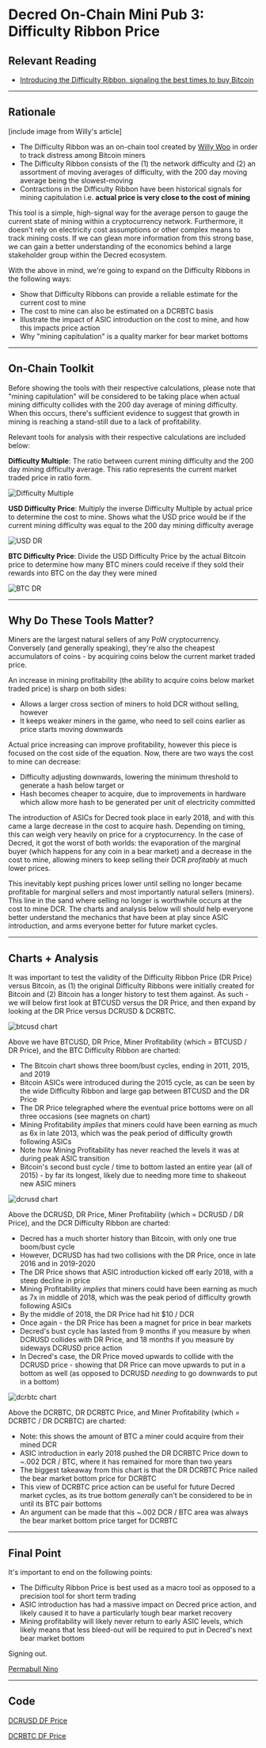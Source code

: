 # Decred On-Chain Mini Pub 3: Difficulty Ribbon Price

## Relevant Reading

- [Introducing the Difficulty Ribbon, signaling the best times to buy Bitcoin](https://woobull.com/introducing-the-difficulty-ribbon-the-best-times-to-buy-bitcoin/)

---
## Rationale

[include image from Willy's article]

- The Difficulty Ribbon was an on-chain tool created by [Willy Woo](https://twitter.com/woonomic) in order to track distress among Bitcoin miners
- The Difficulty Ribbon consists of the (1) the network difficulty and (2) an assortment of moving averages of difficulty, with the 200 day moving average being the slowest-moving
- Contractions in the Difficulty Ribbon have been historical signals for mining capitulation i.e. **actual price is very close to the cost of mining**

This tool is a simple, high-signal way for the average person to gauge the current state of mining within a cryptocurrency network. Furthermore, it doesn't rely on electricity cost assumptions or other complex means to track mining costs. If we can glean more information from this strong base, we can gain a better understanding of the economics behind a large stakeholder group within the Decred ecosystem.

With the above in mind, we're going to expand on the Difficulty Ribbons in the following ways:

- Show that Difficulty Ribbons can provide a reliable estimate for the current cost to mine 
- The cost to mine can also be estimated on a DCRBTC basis
- Illustrate the impact of ASIC introduction on the cost to mine, and how this impacts price action
- Why "mining capitulation" is a quality marker for bear market bottoms

---

## On-Chain Toolkit

Before showing the tools with their respective calculations, please note that "mining capitulation" will be considered to be taking place when actual mining difficulty collides with the 200 day average of mining difficulty. When this occurs, there's sufficient evidence to suggest that growth in mining is reaching a stand-still due to a lack of profitability.

Relevant tools for analysis with their respective calculations are included below:

**Difficulty Multiple**: The ratio between current mining difficulty and the 200 day mining difficulty average. This ratio represents the current market traded price in ratio form.

![Difficulty Multiple]()

**USD Difficulty Price**: Multiply the inverse Difficulty Multiple by actual price to determine the cost to mine. Shows what the USD price would be if the current mining difficulty was equal to the 200 day mining difficulty average

![USD DR]()

**BTC Difficulty Price**: Divide the USD Difficulty Price by the actual Bitcoin price to determine how many BTC miners could receive if they sold their rewards into BTC on the day they were mined

![BTC DR]()

---
## Why Do These Tools Matter?

Miners are the largest natural sellers of any PoW cryptocurrency. Conversely (and generally speaking), they're also the cheapest accumulators of coins - by acquiring coins below the current market traded price.

An increase in mining profitability (the ability to acquire coins below market traded price) is sharp on both sides: 

- Allows a larger cross section of miners to hold DCR without selling, however
- It keeps weaker miners in the game, who need to sell coins earlier as price starts moving downwards

Actual price increasing can improve profitability, however this piece is focused on the cost side of the equation. Now, there are two ways the cost to mine can decrease:

- Difficulty adjusting downwards, lowering the minimum threshold to generate a hash below target or
- Hash becomes cheaper to acquire, due to improvements in hardware which allow more hash to be generated per unit of electricity committed

The introduction of ASICs for Decred took place in early 2018, and with this came a large decrease in the cost to acquire hash. Depending on timing, this can weigh very heavily on price for a cryptocurrency. In the case of Decred, it got the worst of both worlds: the evaporation of the marginal buyer (which happens for any coin in a bear market) and a decrease in the cost to mine, allowing miners to keep selling their DCR *profitably* at much lower prices. 

This inevitably kept pushing prices lower until selling no longer became profitable for marginal sellers and most importantly natural sellers (miners). This line in the sand where selling no longer is worthwhile occurs at the cost to mine DCR. The charts and analysis below will should help everyone better understand the mechanics that have been at play since ASIC introduction, and arms everyone better for future market cycles.

---
## Charts + Analysis

It was important to test the validity of the Difficulty Ribbon Price (DR Price) versus Bitcoin, as (1) the original Difficulty Ribbons were initially created for Bitcoin and (2) Bitcoin has a longer history to test them against. As such - we will below first look at BTCUSD versus the DR Price, and then expand by looking at the DR Price versus DCRUSD & DCRBTC.

![btcusd chart]()

Above we have BTCUSD, DR Price, Miner Profitability (which = BTCUSD / DR Price), and the BTC Difficulty Ribbon are charted:

- The Bitcoin chart shows three boom/bust cycles, ending in 2011, 2015, and 2019
- Bitcoin ASICs were introduced during the 2015 cycle, as can be seen by the wide Difficulty Ribbon and large gap between BTCUSD and the DR Price
- The DR Price telegraphed where the eventual price bottoms were on all three occasions (see magnets on chart)
- Mining Profitability *implies* that miners could have been earning as much as 6x in late 2013, which was the peak period of difficulty growth following ASICs
- Note how Mining Profitability has never reached the levels it was at during peak ASIC transition
- Bitcoin's second bust cycle / time to bottom lasted an entire year (all of 2015) - by far its longest, likely due to needing more time to shakeout new ASIC miners

![dcrusd chart]()

Above the DCRUSD, DR Price, Miner Profitability (which = DCRUSD / DR Price), and the DCR Difficulty Ribbon are charted:

- Decred has a much shorter history than Bitcoin, with only one true boom/bust cycle
- However, DCRUSD has had two collisions with the DR Price, once in late 2016 and in 2019-2020
- The DR Price shows that ASIC introduction kicked off early 2018, with a steep decline in price
- Mining Profitability *implies* that miners could have been earning as much as 7x in middle of 2018, which was the peak period of difficulty growth following ASICs
- By the middle of 2018, the DR Price had hit $10 / DCR
- Once again - the DR Price has been a magnet for price in bear markets
- Decred's bust cycle has lasted from 9 months if you measure by when DCRUSD collides with DR Price, and 18 months if you measure by sideways DCRUSD price action
- In Decred's case, the DR Price moved upwards to collide with the DCRUSD price - showing that DR Price can move upwards to put in a bottom as well (as opposed to DCRUSD *needing* to go downwards to put in a bottom)

![dcrbtc chart]()

Above the DCRBTC, DR DCRBTC Price, and Miner Profitability (which = DCRBTC / DR DCRBTC) are charted:

- Note: this shows the amount of BTC a miner could acquire from their mined DCR
- ASIC introduction in early 2018 pushed the DR DCRBTC Price down to ~.002 DCR / BTC, where it has remained for more than two years
- The biggest takeaway from this chart is that the DR DCRBTC Price nailed the bear market bottom price for DCRBTC
- This view of DCRBTC price action can be useful for future Decred market cycles, as its true bottom *generally* can't be considered to be in until its BTC pair bottoms
- An argument can be made that this ~.002 DCR / BTC area was always the bear market bottom price target for DCRBTC

---
## Final Point

It's important to end on the following points:

- The Difficulty Ribbon Price is best used as a macro tool as opposed to a precision tool for short term trading
- ASIC introduction has had a massive impact on Decred price action, and likely caused it to have a particularly tough bear market recovery
- Mining profitability will likely never return to early ASIC levels, which likely means that less bleed-out will be required to put in Decred's next bear market bottom

Signing out.

[Permabull Nino](https://twitter.com/PermabullNino)

---
## Code

[DCRUSD DF Price](https://github.com/permabullnino/nino_on_chain/blob/master/DCR/DCR_CM_2.10%20-%20DIFF%20RIBBONS.py)

[DCRBTC DF Price](https://github.com/permabullnino/nino_on_chain/blob/master/DCR/DCR_CM_2.13%20-%20MINING%20VS%20BTC.py)